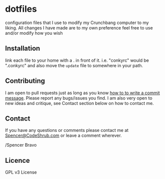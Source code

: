 dotfiles
========

configuration files that I use to modify my Crunchbang computer to my liking. All changes I have made are to my own preference feel free to use and/or modify how you wish

## Installation

link each file to your home with a . in front of it. i.e. "conkyrc" would be ".conkyrc"
and also move the `update` file to somewhere in your path.


## Contributing

I am open to pull requests just as long as you know <a href="http://tbaggery.com/2008/04/19/a-note-about-git-commit-messages.html" target= "_blank">how to to write a commit
message</a>.
Please report any bugs/issues you find. I am also very open to new ideas and
critique, see Contact section below on how to contact me.

## Contact

If you have any questions or comments please contact me at <a title="Spencer@codeshrub.com" href="mailto:Spencer@codeshrub.com">Spencer@CodeShrub.com</a> or leave a comment wherever.

/Spencer Bravo

## Licence

GPL v3 License
